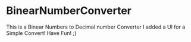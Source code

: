 # BinearNumberConverter

This is a Binear Numbers to Decimal number Converter
I added a UI for a Simple Convert! 
Have Fun! ;) 
